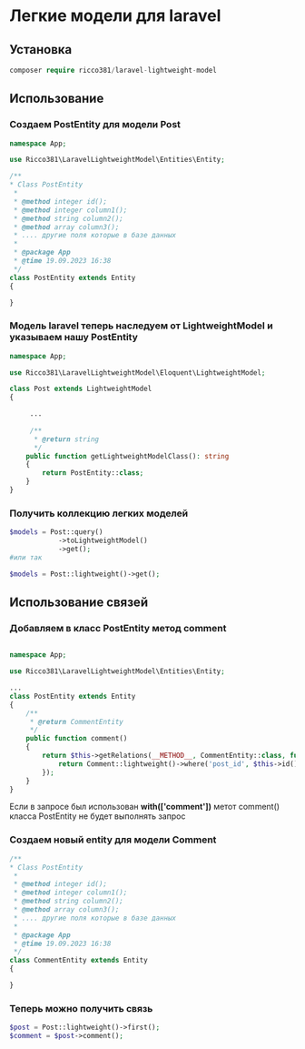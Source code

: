 # Легкие модели для laravel

## Установка

```php
composer require ricco381/laravel-lightweight-model
```

## Использование

### Создаем PostEntity для модели Post
```php
namespace App;

use Ricco381\LaravelLightweightModel\Entities\Entity;

/**
* Class PostEntity
 *
 * @method integer id();
 * @method integer column1();
 * @method string column2();
 * @method array column3();
 * .... другие поля которые в базе данных
 * 
 * @package App
 * @time 19.09.2023 16:38
 */
class PostEntity extends Entity
{

}
```

### Модель laravel теперь наследуем от LightweightModel и указываем нашу PostEntity

```php
namespace App;

use Ricco381\LaravelLightweightModel\Eloquent\LightweightModel;

class Post extends LightweightModel
{

     ...
     
     /**
      * @return string
      */
    public function getLightweightModelClass(): string
    {
        return PostEntity::class;
    }
}
```

### Получить коллекцию легких моделей
```php
$models = Post::query()
            ->toLightweightModel()
            ->get();
#или так

$models = Post::lightweight()->get();
```

## Использование связей

### Добавляем в класс PostEntity метод comment
```php

namespace App;

use Ricco381\LaravelLightweightModel\Entities\Entity;

...
class PostEntity extends Entity
{
    /**
     * @return CommentEntity
     */
    public function comment()
    {
        return $this->getRelations(__METHOD__, CommentEntity::class, function () {
            return Comment::lightweight()->where('post_id', $this->id())->first();
        });
    }
}
```
Если в запросе был использован **with(['comment'])** метот comment() класса PostEntity не будет выполнять запрос


### Создаем новый entity для модели Comment

```php
/**
* Class PostEntity
 *
 * @method integer id();
 * @method integer column1();
 * @method string column2();
 * @method array column3();
 * .... другие поля которые в базе данных
 * 
 * @package App
 * @time 19.09.2023 16:38
 */
class CommentEntity extends Entity 
{

}

```
### Теперь можно получить связь
```php
$post = Post::lightweight()->first();
$comment = $post->comment();
```
